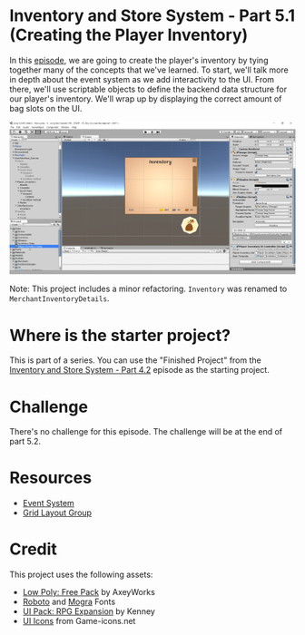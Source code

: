 # Inventory and Store System - Part 5.1 (Creating the Player Inventory)

In this [episode](https://channel9.msdn.com/Shows/dotGAME/Inventory-and-Store-System-Part-51-Creating-the-Player-Inventory), we are going to create the player's inventory by tying together many of the concepts that we've learned. To start, we'll talk more in depth about the event system as we add interactivity to the UI. From there, we'll use scriptable objects to define the backend data structure for our player's inventory. We'll wrap up by displaying the correct amount of bag slots on the UI. 

[![screenshot](screenshot.png)](https://channel9.msdn.com/Shows/dotGAME/Inventory-and-Store-System-Part-51-Creating-the-Player-Inventory)

Note: This project includes a minor refactoring. `Inventory` was renamed to `MerchantInventoryDetails`.

# Where is the starter project?
This is part of a series. You can use the "Finished Project" from the [Inventory and Store System - Part 4.2](../../3-2017/UnityItemSystemPt4.2-PopulatingUIData) episode as the starting project.

# Challenge
There's no challenge for this episode. The challenge will be at the end of part 5.2.

# Resources

* [Event System](https://docs.unity3d.com/Manual/EventSystem.html)
* [Grid Layout Group](https://docs.unity3d.com/Manual/script-GridLayoutGroup.html)

# Credit

This project uses the following assets:

* [Low Poly: Free Pack](https://www.assetstore.unity3d.com/en/#!/content/58821) by AxeyWorks
* [Roboto](https://fonts.google.com/specimen/Roboto) and [Mogra](https://fonts.google.com/specimen/Mogra) Fonts
* [UI Pack: RPG Expansion](http://kenney.nl/assets/ui-pack-rpg-expansion) by Kenney
* [UI Icons](game-icons.net) from Game-icons.net